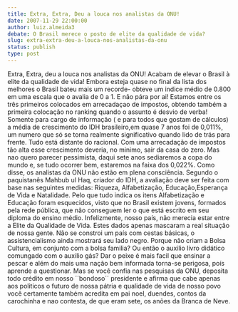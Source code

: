 ```yaml
---
title: Extra, Extra, Deu a louca nos analistas da ONU!
date: 2007-11-29 22:00:00
author: luiz.almeida3
debate: O Brasil merece o posto de elite da qualidade de vida?
slug: extra-extra-deu-a-louca-nos-analistas-da-onu
status: publish 
type: post
---
```


Extra, Extra, deu a louca nos analistas da ONU! Acabam de elevar o Brasil à elite da qualidade de vida! Embora esteja quase no final da lista dos melhores o Brasil bateu mais um recorde- obteve um indice médio de 0.800 em uma escala que o avalia de 0 a 1. E não pára por ai! Estamos entre os três primeiros colocados em arrecadaçao de impostos, obtendo também a primeira colocação no ranking quando o assunto é desvio de verba! Somente para cargo de informação ( e para todos que gostam de cálculos) a média de crescimento do IDH brasileiro,em quase 7 anos foi de 0,011%, um numero que só se torna realmente significativo quando lido de trás para frente. Tudo está distante do racional. Com uma arrecadação de impostos tão alta esse crescimento deveria, no minimo, sair da casa do zero. Mas nao quero parecer pessimista, daqui sete anos sediaremos a copa do mundo e, se tudo ocorrer bem, estaremos na faixa dos 0,022%. Como disse, os analistas da ONU não estão em plena consciência. Segundo o paquistanês Mahbub ul Haq, criador do IDH, a avaliação deve ser feita com base nas seguintes medidas: Riqueza, Alfabetização, Educação,Esperança de Vida e Natalidade. Pelo que tudo indica os itens Alfabetização e Educação foram esquecidos, visto que no Brasil existem jovens, formados pela rede pública, que não conseguem ler o que está escrito em seu diploma do ensino médio. Infelizmente, nosso país, não merecia estar entre a Elite da Qualidade de Vida. Estes dados apenas mascaram a real situação de nossa gente. Não se constroi um país com cestas básicas, o assistencialismo ainda mostrará seu lado negro. Porque não criam a Bolsa Cultura, em conjunto com a bolsa familia? Ou então o auxilio livro didático comungado com o auxilio gás? Dar o peixe é mais facil que ensinar a pescar e além do mais uma nação bem informada torna-se perigosa, poís aprende a questionar. Mas se você confia nas pesquisas da ONU, deposita todo crédito em nosso ´´bondoso´´ presidente e afirma que cabe apenas aos politicos o futuro de nossa pátria e qualidade de vida de nosso povo você certamente também acredita em pai noel, duendes, contos da carochinha e nao contesta, de que eram sete, os anões da Branca de Neve.
